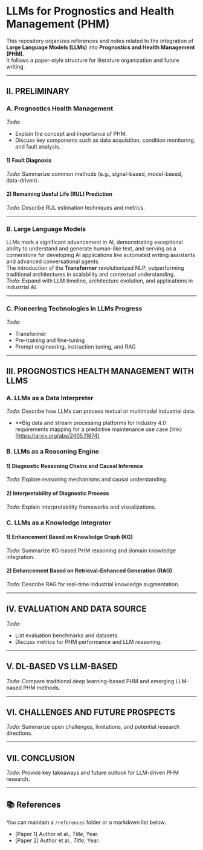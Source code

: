 # LLMs for Prognostics and Health Management (PHM)

This repository organizes references and notes related to the integration of **Large Language Models (LLMs)** into **Prognostics and Health Management (PHM)**.  
It follows a paper-style structure for literature organization and future writing.

---

## II. PRELIMINARY

### A. Prognostics Health Management  
*Todo:*  
- Explain the concept and importance of PHM.  
- Discuss key components such as data acquisition, condition monitoring, and fault analysis.  

#### 1) Fault Diagnosis  
*Todo:* Summarize common methods (e.g., signal-based, model-based, data-driven).  

#### 2) Remaining Useful Life (RUL) Prediction  
*Todo:* Describe RUL estimation techniques and metrics.  

---

### B. Large Language Models  
LLMs mark a significant advancement in AI, demonstrating exceptional ability to understand and generate human-like text, and serving as a cornerstone for developing AI applications like automated writing assistants and advanced conversational agents.  
The introduction of the **Transformer** revolutionized NLP, outperforming traditional architectures in scalability and contextual understanding.  
*Todo:* Expand with LLM timeline, architecture evolution, and applications in industrial AI.

---

### C. Pioneering Technologies in LLMs Progress  
*Todo:*  
- Transformer  
- Pre-training and fine-tuning  
- Prompt engineering, instruction tuning, and RAG  

---

## III. PROGNOSTICS HEALTH MANAGEMENT WITH LLMS

### A. LLMs as a Data Interpreter  
*Todo:* Describe how LLMs can process textual or multimodal industrial data. 
- **Big data and stream processing platforms for Industry 4.0 requirements mapping for a predictive maintenance use case (link) [https://arxiv.org/abs/2405.11874]


### B. LLMs as a Reasoning Engine  
#### 1) Diagnostic Reasoning Chains and Causal Inference  
*Todo:* Explore reasoning mechanisms and causal understanding.  

#### 2) Interpretability of Diagnostic Process  
*Todo:* Explain interpretability frameworks and visualizations.

### C. LLMs as a Knowledge Integrator  
#### 1) Enhancement Based on Knowledge Graph (KG)  
*Todo:* Summarize KG-based PHM reasoning and domain knowledge integration.  

#### 2) Enhancement Based on Retrieval-Enhanced Generation (RAG)  
*Todo:* Describe RAG for real-time industrial knowledge augmentation.

---

## IV. EVALUATION AND DATA SOURCE  
*Todo:*  
- List evaluation benchmarks and datasets.  
- Discuss metrics for PHM performance and LLM reasoning.

---

## V. DL-BASED VS LLM-BASED  
*Todo:* Compare traditional deep learning-based PHM and emerging LLM-based PHM methods.

---

## VI. CHALLENGES AND FUTURE PROSPECTS  
*Todo:* Summarize open challenges, limitations, and potential research directions.

---

## VII. CONCLUSION  
*Todo:* Provide key takeaways and future outlook for LLM-driven PHM research.

---

## 📚 References  
You can maintain a `/references` folder or a markdown list below:
- [Paper 1] Author et al., *Title*, Year.  
- [Paper 2] Author et al., *Title*, Year.  

